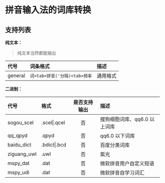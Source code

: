# 拼音输入法的词库转换

## 支持列表

**纯文本：**

> 纯文本当然都能输出

| 代号    | 词条格式                      | 描述     |
| :------ | :---------------------------- | :------- |
| general | `词<tab>拼音('分隔)<tab>频率` | 通用格式 |

**二进制：**

| 代号        | 格式         | 是否支持输出 | 描述                         |
| :---------- | :----------- | :----------: | :--------------------------- |
| sogou_scel  | .scel\|.qcel |      否      | 搜狗细胞词库、qq6.0 以上词库 |
| qq_qpyd     | .qpyd        |      否      | qq6.0 以下词库               |
| baidu_dict  | .bdict\|.bcd |      否      | 百度分类词库                 |
| ziguang_uwl | .uwl         |      否      | 紫光                         |
| mspy_dat    | .dat         |      否      | 微软拼音用户自定义短语       |
| mspy_udl    | .dat         |      否      | 微软拼音自学习词汇           |

